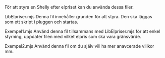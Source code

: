 För att styra en Shelly efter elpriset kan du använda dessa filer.

LibElpriser.mjs  Denna fil innehåller grunden för att styra. Den ska läggas som ett skript i pluggen och startas.

Exempel1.mjs Använd denna fil tillsammans med LibElpriser.mjs för att enkel styrning, uppdater filen med vilket elpris som ska vara gränsvärde.

Exempel2.mjs Använd denna fil om du själv vill ha mer anavcerade villkor mm.
